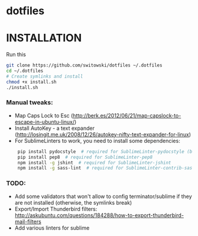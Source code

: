dotfiles
========

# INSTALLATION

Run this
```sh
git clone https://github.com/switowski/dotfiles ~/.dotfiles
cd ~/.dotfiles
# Create symlinks and install
chmod +x install.sh
./install.sh
```

### Manual tweaks:
* Map Caps Lock to Esc (http://berk.es/2012/06/21/map-capslock-to-escape-in-ubuntu-linux/)
* Install AutoKey - a text expander (http://losingit.me.uk/2008/12/26/autokey-nifty-text-expander-for-linux)
* For SublimeLinters to work, you need to install some dependencies:
    ```sh
     pip install pydocstyle  # required for SublimeLinter-pydocstyle (basically pep257)
     pip install pep8  # required for SublimeLinter-pep8
     npm install -g jshint  # required for SublimeLinter-jshint
     npm install -g sass-lint  # required for SublimeLinter-contrib-sass-lint
     ```

### TODO:
* Add some validators that won't allow to config terminator/sublime if they are not installed (otherwise, the symlinks break)
* Export/Import Thunderbird filters: http://askubuntu.com/questions/184288/how-to-export-thunderbird-mail-filters
* Add various linters for sublime
